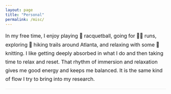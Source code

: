```yaml
---
layout: page
title: "Personal"
permalink: /misc/
---
```


<style>
/* ===== Personal: 박스/그림자 없이 담백하게 ===== */
.personal-section{
  max-width: 720px;
  margin: 1rem auto 2rem;
  padding: 0;
}
.personal-section h3{
  margin: 0 0 .6rem;
  font-size: 1.6rem;     /* Teaching 페이지 헤더 느낌 */
  font-weight: 800;
  letter-spacing: .2px;
  color: #111;
}
.personal-section p{
  font-family: "Inter","Helvetica Neue",Arial,sans-serif;
  font-size: 1rem;
  line-height: 1.7;
  letter-spacing: -0.1px;
  color: var(--text);
  margin: .2rem 0 1rem;
  text-align: justify;
  -webkit-font-smoothing: antialiased;
  -moz-osx-font-smoothing: grayscale;
  text-rendering: optimizeLegibility;
}
/* 얇은 구분선: Teaching 페이지의 수평선 분위기 */
.personal-section .divider{
  height: 1px;
  background: #eaeaea;
  margin: 1rem 0;
}
/* 이모지 줄맞춤 */
.personal-section p .emoji{
  vertical-align: -0.1em;
  margin: 0 .08em;
}
/* 모바일에서 왼쪽 정렬 */
@media (max-width:1024px){
  .personal-section p{ text-align: left; }
}
</style>

<section class="personal-section">
  <p>
    In my free time, I enjoy playing 🎾 racquetball, going for 🏃‍♀️ runs, exploring 🥾 hiking trails around Atlanta,
    and relaxing with some 🧶 knitting. I like getting deeply absorbed in what I do and then taking time to relax and reset.
    That rhythm of immersion and relaxation gives me good energy and keeps me balanced. It is the same kind of flow I try to bring into my research.
  </p>
  <div class="divider"></div>
</section>

